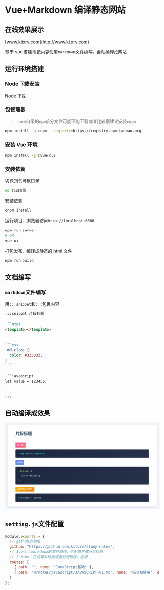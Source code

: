 # Vue+Markdown 编译静态网站

## 在线效果展示

[www.kitorv.com](http://www.kitorv.com)

基于 vue 搭建笔记内容使用`markdown`文件编写，自动编译成网站

## 运行环境搭建

### Node 下载安装

[Node 下载](http://nodejs.cn/download)

### 包管理器

> `node`自带的`npm`部分文件可能不能下载或者比较慢建议安装`cnpm`

```bash
npm install -g cnpm --registry=https://registry.npm.taobao.org
```

### 安装 Vue 环境

```bash
npm install -g @vue/cli
```

### 安装依赖

切换到代码根目录

```bash
cd 代码目录
```

安装依赖

```bash
cnpm install
```

运行项目，浏览器访问`http://localhost:8080`

```bash
npm run serve
# OR
vue ui
```

打包发布，编译成静态的 html 文件

```bash
npm run build
```

## 文档编写

### `markdown`文件编写

用`:::snippet`和`:::`包裹内容

````md
:::snippet 片段标题

```html
<template></template>
```

```css
.md-class {
  color: #333333;
}
```

```javascript
let value = 123456;
```

:::
````

## 自动编译成效果

![vue](src/assets/images/snippet-example.png)

## `setting.js`文件配置

```javascript
module.exports = {
  // github的地址
  github: "https://github.com/kitorv/study-notes",
  // 1.url：markdown的文件路径，不配置生成分组标题
  // 2.name：生成菜单标题或者分组标题，必填
  routes: [
    { path: "", name: "JavaScript基础" },
    { path: "@/notes/javascript/JAVASCRIPT-01.md", name: "简介和使用", date: "2018-12-09" }
  ]
};
```
